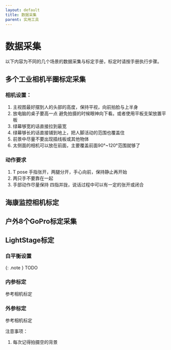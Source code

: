 ```yaml
---
layout: default
title: 数据采集
parent: 实用工具
---
```


# 数据采集

以下内容为不同的几个场景的数据采集与标定手册，标定时请按手册执行步骤。

## 多个工业相机半圈标定采集

### 相机设置：

1. 主视图最好摆到人的头部的高度，保持平视，向前拍脸与上半身
2. 放电脑的桌子要高一点 避免拍摄的时候眼神向下看。或者使用平板支架放置平板
3. 绿幕够宽的话直接拉到最宽
4. 绿幕够长的话直接铺到地上，把人脚活动的范围也覆盖住
5. 前景中尽量不要出现插线板或其他物体
6. 太侧面的相机可以放在前面，主要覆盖前面90°~120°范围就够了

### 动作要求

1. T pose 手指张开，两腿分开，手心向前，保持静止再开始
2. 两只手不要靠在一起
3. 手部动作尽量保持 四指并拢，说话过程中可以有一定的张开或闭合


## 海康监控相机标定

## 户外8个GoPro标定采集





## LightStage标定

### 白平衡设置

{: .note }
TODO

### 内参标定

参考相机标定

### 外参标定

参考相机标定

注意事项：
1. 每次记得拍摄空的背景
